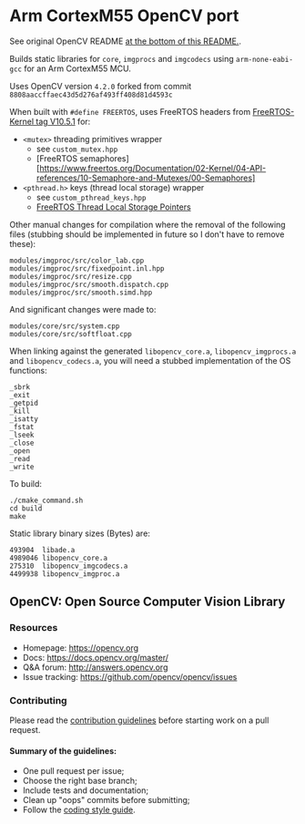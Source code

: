 # Arm CortexM55 OpenCV port

See original OpenCV README [at the bottom of this README.](#opencv-open-source-computer-vision-library).

Builds static libraries for `core`, `imgprocs` and `imgcodecs` using `arm-none-eabi-gcc` for an Arm CortexM55 MCU.

Uses OpenCV version `4.2.0` forked from commit `8808aaccffaec43d5d276af493ff408d81d4593c`

When built with `#define FREERTOS`, uses FreeRTOS headers from [FreeRTOS-Kernel tag V10.5.1](https://github.com/FreeRTOS/FreeRTOS-Kernel/tree/V10.5.1) for:
- `<mutex>` threading primitives wrapper
    - see `custom_mutex.hpp`
    - [FreeRTOS semaphores][https://www.freertos.org/Documentation/02-Kernel/04-API-references/10-Semaphore-and-Mutexes/00-Semaphores]
- `<pthread.h>` keys (thread local storage) wrapper
    - see `custom_pthread_keys.hpp`
    - [FreeRTOS Thread Local Storage Pointers](https://freertos.org/Documentation/02-Kernel/02-Kernel-features/01-Tasks-and-co-routines/16-Thread-local-storage-pointers)

Other manual changes for compilation where the removal of the following files (stubbing should be implemented in future so I don't have to remove these):
```
modules/imgproc/src/color_lab.cpp
modules/imgproc/src/fixedpoint.inl.hpp
modules/imgproc/src/resize.cpp
modules/imgproc/src/smooth.dispatch.cpp
modules/imgproc/src/smooth.simd.hpp
```

And significant changes were made to:
```
modules/core/src/system.cpp
modules/core/src/softfloat.cpp
```

When linking against the generated `libopencv_core.a`, `libopencv_imgprocs.a` and `libopencv_codecs.a`, you will need a stubbed implementation of the OS functions:
```
_sbrk
_exit
_getpid
_kill
_isatty
_fstat
_lseek
_close
_open
_read
_write
```

To build:

```
./cmake_command.sh
cd build
make
```

Static library binary sizes (Bytes) are:
```
493904  libade.a
4989046 libopencv_core.a
275310  libopencv_imgcodecs.a
4499938 libopencv_imgproc.a
```

## OpenCV: Open Source Computer Vision Library

### Resources

* Homepage: <https://opencv.org>
* Docs: <https://docs.opencv.org/master/>
* Q&A forum: <http://answers.opencv.org>
* Issue tracking: <https://github.com/opencv/opencv/issues>

### Contributing

Please read the [contribution guidelines](https://github.com/opencv/opencv/wiki/How_to_contribute) before starting work on a pull request.

#### Summary of the guidelines:

* One pull request per issue;
* Choose the right base branch;
* Include tests and documentation;
* Clean up "oops" commits before submitting;
* Follow the [coding style guide](https://github.com/opencv/opencv/wiki/Coding_Style_Guide).
